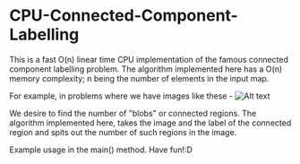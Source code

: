 # CPU-Connected-Component-Labelling

This is a fast O(n) linear time CPU implementation of the famous connected component labelling problem. The algorithm implemented here
has a O(n) memory complexity; n being the number of elements in the input map.

For example, in problems where we have images like these -
![Alt text](http://members.cbio.mines-paristech.fr/~nvaroquaux/formations/scipy-lecture-notes/_images/plot_synthetic_data_1.png "Images with connected regions")

We desire to find the number of "blobs" or connected regions. The algorithm implemented here, takes the image and the label of the
connected region and spits out the number of such regions in the image.

Example usage in the main() method. Have fun!:D

